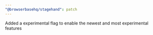 ```yaml
---
"@browserbasehq/stagehand": patch
---
```


Added a experimental flag to enable the newest and most experimental features
